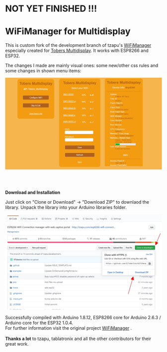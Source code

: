 # NOT YET FINISHED !!!
# WiFiManager for Multidisplay
This is custom fork of the development branch of tzapu's [WiFiManager](https://github.com/tzapu/WiFiManager/tree/development) especially created for [Tobers Multidisplay](https://github.com/tzapu/WiFiManager). It works with ESP8266 and ESP32.

The changes I made are mainly visual ones: some new/other css rules and some changes in shown menu items:

<p align="center">
    <img src="pics/captive_portal.jpg" width="600">
</p>
<br>
<br>


**Download and Installation**

Just click on "Clone or Download" -> "Download ZIP" to downlaod the library.
Unpack the library into your Arduino libraries folder.

<p align="center">
    <img src="pics/howto.jpg" width="600">
<br>
</p>

Successfully compiled with Arduino 1.8.12, ESP8266 core for Arduino 2.6.3 / Arduino core for the ESP32 1.0.4.<br>
For further information visit the original project [WiFiManager](https://github.com/tzapu/WiFiManager/tree/development) .
<br>
<br>
<b>Thanks a lot</b> to tzapu, tablatronix and all the other contributors for their great work.

